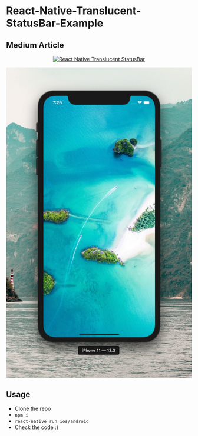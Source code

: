# React-Native-Translucent-StatusBar-Example

## Medium Article 

<p align="center">
  <a href="https://freakycoder.com/react-native-notes-23-how-to-translucent-statusbar-1b8b7a44139f?source=collection_home---4------0-----------------------">
    <img height="175" width="30%" alt="React Native Translucent StatusBar" src="https://geniallysupport.zendesk.com/hc/article_attachments/360003784692/medium.jpeg"/>
  </a>
</p>

<p align="center">
<img alt="React Native Dynamic Search Bar" src="assets/example2.png" />
</p>


## Usage

* Clone the repo
* `npm i`
* `react-native run ios/android`
* Check the code :)